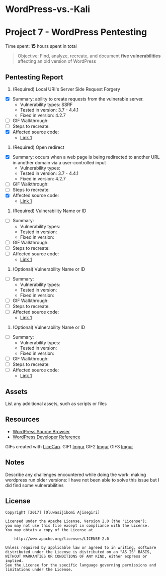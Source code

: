 # WordPress-vs.-Kali
# Project 7 - WordPress Pentesting

Time spent: **15** hours spent in total

> Objective: Find, analyze, recreate, and document **five vulnerabilities** affecting an old version of WordPress

## Pentesting Report

1. (Required) Local URI's Server Side Request Forgery
  - [x] Summary: ability to create requests from the vulnerable server.
    - Vulnerability types: SSRF
    - Tested in version: 3.7 - 4.4.1
    - Fixed in version: 4.2.7
  - [ ] GIF Walkthrough: 
  - [ ] Steps to recreate: 
  - [x] Affected source code:
    - [Link 1](https://core.trac.wordpress.org/browser/trunk/src/wp-includes/http.php?rev=36435) 
1. (Required) Open redirect
  - [x] Summary: occurs when a web page is being redirected to another URL in another domain via a user-controlled input
    - Vulnerability types:
    - Tested in version: 3.7 - 4.4.1
    - Fixed in version: 4.2.7
  - [ ] GIF Walkthrough: 
  - [ ] Steps to recreate: 
  - [x] Affected source code:
    - [Link 1](https://core.trac.wordpress.org/browser/trunk/tests/phpunit/tests/formatting/redirect.php?rev=36444)
1. (Required) Vulnerability Name or ID
  - [ ] Summary: 
    - Vulnerability types:
    - Tested in version:
    - Fixed in version: 
  - [ ] GIF Walkthrough: 
  - [ ] Steps to recreate: 
  - [ ] Affected source code:
    - [Link 1](https://core.trac.wordpress.org/browser/tags/version/src/source_file.php)
1. (Optional) Vulnerability Name or ID
  - [ ] Summary: 
    - Vulnerability types:
    - Tested in version:
    - Fixed in version: 
  - [ ] GIF Walkthrough: 
  - [ ] Steps to recreate: 
  - [ ] Affected source code:
    - [Link 1](https://core.trac.wordpress.org/browser/tags/version/src/source_file.php)
1. (Optional) Vulnerability Name or ID
  - [ ] Summary: 
    - Vulnerability types:
    - Tested in version:
    - Fixed in version: 
  - [ ] GIF Walkthrough: 
  - [ ] Steps to recreate: 
  - [ ] Affected source code:
    - [Link 1](https://core.trac.wordpress.org/browser/tags/version/src/source_file.php) 

## Assets

List any additional assets, such as scripts or files

## Resources

- [WordPress Source Browser](https://core.trac.wordpress.org/browser/)
- [WordPress Developer Reference](https://developer.wordpress.org/reference/)

GIFs created with [LiceCap](http://www.cockos.com/licecap/).
GIF1 [Imgur](http://i.imgur.com/gudK32j.png)
GIF2 [Imgur](http://i.imgur.com/q8RQm0q.png)
GIF3 [Imgur](http://i.imgur.com/9k066gH.png)

## Notes

Describe any challenges encountered while doing the work:
making wordpress run older versions: I have not been able to solve this issue but I did find some vulnerabilities

## License

    Copyright [2017] [Oluwasijibomi Ajisegiri]

    Licensed under the Apache License, Version 2.0 (the "License");
    you may not use this file except in compliance with the License.
    You may obtain a copy of the License at

        http://www.apache.org/licenses/LICENSE-2.0

    Unless required by applicable law or agreed to in writing, software
    distributed under the License is distributed on an "AS IS" BASIS,
    WITHOUT WARRANTIES OR CONDITIONS OF ANY KIND, either express or implied.
    See the License for the specific language governing permissions and
    limitations under the License.
